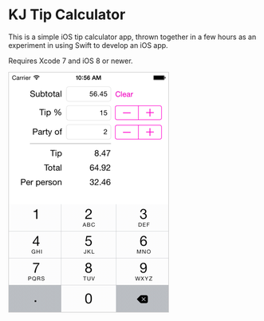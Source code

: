 KJ Tip Calculator
=================

This is a simple iOS tip calculator app, thrown together in a few hours as an experiment in using Swift to develop an iOS app.

Requires Xcode 7 and iOS 8 or newer.

![Screenshot](KJTipCalculatorScreenshot.png)

